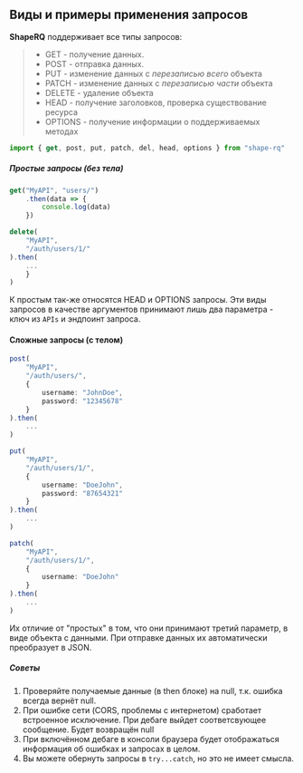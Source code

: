 Виды и примеры применения запросов
---
**ShapeRQ** поддерживает все типы запросов:

>- GET - получение данных.
>- POST - отправка данных.
>- PUT - изменение данных с *перезаписью всего* объекта
>- PATCH - изменение данных с *перезаписью части* объекта
>- DELETE - удаление объекта
>- HEAD - получение заголовков, проверка существование ресурса
>- OPTIONS - получение информации о поддерживаемых методах

```typescript
import { get, post, put, patch, del, head, options } from "shape-rq"
```
##### Простые запросы (без тела)
```typescript
get("MyAPI", "users/")
    .then(data => {
        console.log(data)
    })
```
```typescript
delete(
    "MyAPI", 
    "/auth/users/1/"
).then(
    ...
    }
)
```
К простым так-же относятся HEAD и OPTIONS запросы. 
Эти виды запросов в качестве аргументов принимают лишь два параметра - ключ из `APIs` и эндпоинт запроса.
#### Сложные запросы (с телом)
```typescript
post(
    "MyAPI", 
    "/auth/users/",
    {
        username: "JohnDoe",
        password: "12345678"
    }
).then(
    ...
)
```
```typescript
put(
    "MyAPI", 
    "/auth/users/1/",
    {
        username: "DoeJohn",
        password: "87654321"
    }
).then(
    ...
)
```

```typescript
patch(
    "MyAPI", 
    "/auth/users/1/",
    {
        username: "DoeJohn"
    }
).then(
    ...
)
```
Их отличие от "простых" в том, что они принимают третий параметр, в виде объекта с данными.
При отправке данных их автоматически преобразует в JSON.

##### Советы
1. Проверяйте получаемые данные (в then блоке) на null, т.к. ошибка всегда вернёт null.
2. При ошибке сети (CORS, проблемы с интернетом) сработает встроенное исключение. При дебаге выйдет соответсвующее сообщение. Будет возвращён null
3. При включённом дебаге в консоли браузера будет отображаться информация об ошибках и запросах в целом.
4. Вы можете обернуть запросы в `try...catch`, но это не имеет смысла.

